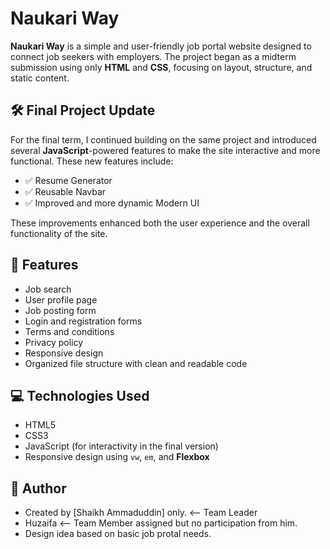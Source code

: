 # Naukari Way

**Naukari Way** is a simple and user-friendly job portal website designed to connect job seekers with employers. The project began as a midterm submission using only **HTML** and **CSS**, focusing on layout, structure, and static content.

## 🛠 Final Project Update

For the final term, I continued building on the same project and introduced several **JavaScript**-powered features to make the site interactive and more functional. These new features include:

- ✅ Resume Generator  
- ✅ Reusable Navbar  
- ✅ Improved and more dynamic Modern UI  

These improvements enhanced both the user experience and the overall functionality of the site.

## 🚀 Features

- Job search
- User profile page
- Job posting form
- Login and registration forms
- Terms and conditions
- Privacy policy
- Responsive design
- Organized file structure with clean and readable code

## 💻 Technologies Used

- HTML5  
- CSS3  
- JavaScript (for interactivity in the final version)  
- Responsive design using `vw`, `em`, and **Flexbox**

## 👤 Author

- Created by [Shaikh Ammaduddin] only. <-- Team Leader
- Huzaifa <-- Team Member assigned but no participation from him.
- Design idea based on basic job protal needs.
